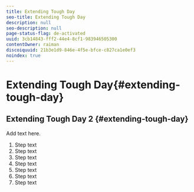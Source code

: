 ```yaml
---
title: Extending Tough Day
seo-title: Extending Tough Day
description: null
seo-description: null
page-status-flag: de-activated
uuid: 3cb14843-fff2-44e4-8cf1-983946505300
contentOwner: raiman
discoiquuid: 21b3e1d9-846e-4f5e-bfce-c827ca1e0ef3
noindex: true
---
```


# Extending Tough Day{#extending-tough-day}

## Extending Tough Day 2 {#extending-tough-day}

Add text here.

1. Step text
1. Step text
1. Step text
1. Step text
1. Step text
1. Step text
1. Step text

